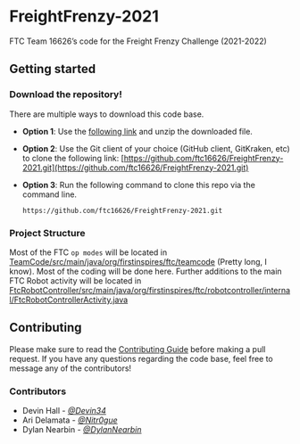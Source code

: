 # FreightFrenzy-2021

FTC Team 16626’s code for the Freight Frenzy Challenge (2021-2022)

## Getting started

### Download the repository!

There are multiple ways to download this code base.

- **Option 1**: Use the [following link](https://github.com/ftc16626/FreightFrenzy-2021/archive/refs/heads/main.zip) and unzip the downloaded file.
- **Option 2**: Use the Git client of your choice (GitHub client, GitKraken, etc) to clone the following link: [https://github.com/ftc16626/FreightFrenzy-2021.git](https://github.com/ftc16626/FreightFrenzy-2021.git)
- **Option 3**: Run the following command to clone this repo via the command line.

  `https://github.com/ftc16626/FreightFrenzy-2021.git`

### Project Structure

Most of the FTC `op modes` will be located in [TeamCode/src/main/java/org/firstinspires/ftc/teamcode](TeamCode/src/main/java/org/firstinspires/ftc/teamcode) (Pretty long, I know). Most of the coding will be done here.
Further additions to the main FTC Robot activity will be located in [FtcRobotController/src/main/java/org/firstinspires/ftc/robotcontroller/internal/FtcRobotControllerActivity.java](FtcRobotController/src/main/java/org/firstinspires/ftc/robotcontroller/internal/FtcRobotControllerActivity.java)

## Contributing

Please make sure to read the [Contributing Guide](CONTRIBUTING.md) before making a pull request. If you have any questions regarding the code base, feel free to message any of the contributors!

### Contributors

- Devin Hall - [_@Devin34_](https://github.com/Devin34)
- Ari Delamata - [_@Nitr0gue_](https://github.com/Nitr0gue)
- Dylan Nearbin - [_@DylanNearbin_](https://github.com/DylanNearbin)
